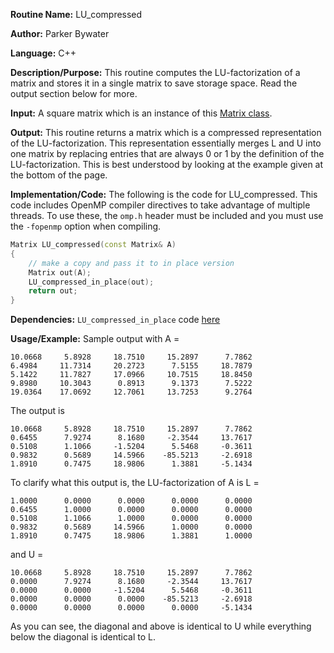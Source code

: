 **Routine Name:** LU_compressed

**Author:** Parker Bywater

**Language:** C++

**Description/Purpose:** This routine computes the LU-factorization of a matrix and stores it in a 
single matrix to save storage space. Read the output section below for more.  

**Input:** A square matrix which is an instance of this [Matrix class](../src/Matrix.cpp). 
 
**Output:** This routine returns a matrix which is a compressed representation of the LU-factorization. This representation essentially merges L and U into one matrix by replacing entries that are always 0 or 1 by the definition of the LU-factorization. This is best understood by looking at the example given at the bottom of the page.

**Implementation/Code:** The following is the code for LU_compressed. This code includes OpenMP compiler directives to take advantage of multiple threads. To use these, the `omp.h` header
must be included and you must use the `-fopenmp` option when compiling.   
 
```C++ 
Matrix LU_compressed(const Matrix& A) 
{
    // make a copy and pass it to in place version
    Matrix out(A);
    LU_compressed_in_place(out);
    return out; 
}
```
**Dependencies:** `LU_compressed_in_place` code [here](./LU_compressed_in_place.md)

**Usage/Example:** Sample output with A = 

    10.0668	    5.8928	   18.7510	   15.2897	    7.7862	
    6.4984	   11.7314	   20.2723	    7.5155	   18.7879	
    5.1422	   11.7827	   17.0966	   10.7515	   18.8450	
    9.8980	   10.3043	    0.8913	    9.1373	    7.5222	
    19.0364	   17.0692	   12.7061	   13.7253	    9.2764	

The output is 

    10.0668	    5.8928	   18.7510	   15.2897	    7.7862	
    0.6455	    7.9274	    8.1680	   -2.3544	   13.7617	
    0.5108	    1.1066	   -1.5204	    5.5468	   -0.3611	
    0.9832	    0.5689	   14.5966	  -85.5213	   -2.6918	
    1.8910	    0.7475	   18.9806	    1.3881	   -5.1434	

To clarify what this output is, the LU-factorization of A is L = 

    1.0000	    0.0000	    0.0000	    0.0000	    0.0000	
    0.6455	    1.0000	    0.0000	    0.0000	    0.0000	
    0.5108	    1.1066	    1.0000	    0.0000	    0.0000	
    0.9832	    0.5689	   14.5966	    1.0000	    0.0000	
    1.8910	    0.7475	   18.9806	    1.3881	    1.0000

and U = 

    10.0668	    5.8928	   18.7510	   15.2897	    7.7862	
    0.0000	    7.9274	    8.1680	   -2.3544	   13.7617	
    0.0000	    0.0000	   -1.5204	    5.5468	   -0.3611	
    0.0000	    0.0000	    0.0000	  -85.5213	   -2.6918	
    0.0000	    0.0000	    0.0000	    0.0000	   -5.1434

As you can see, the diagonal and above is identical to U while everything below the diagonal is identical to L.
   
